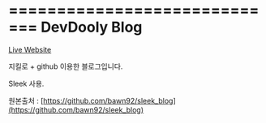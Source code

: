 =============================
DevDooly Blog
=============================

[Live Website](http://devdooly.github.io)


지킬로 + github 이용한 블로그입니다.

Sleek 사용.

원본출처 : [https://github.com/bawn92/sleek_blog](https://github.com/bawn92/sleek_blog)